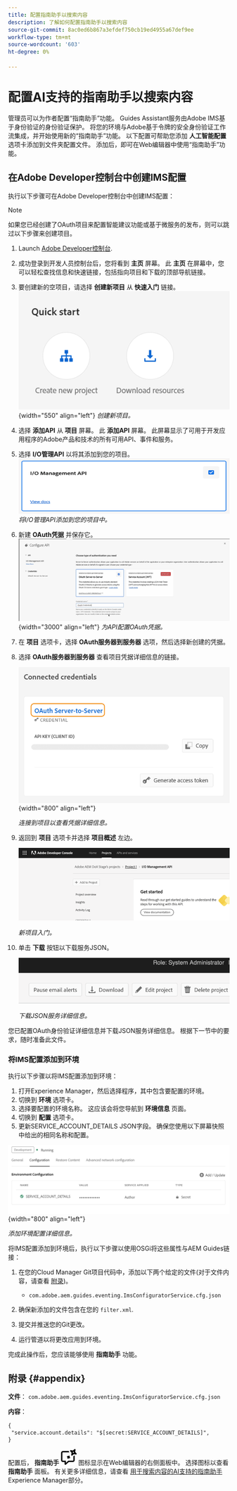 ```yaml
---
title: 配置指南助手以搜索内容
description: 了解如何配置指南助手以搜索内容
source-git-commit: 8ac0ed6b867a3efdef750cb19ed4955a67def9ee
workflow-type: tm+mt
source-wordcount: '603'
ht-degree: 0%

---
```



# 配置AI支持的指南助手以搜索内容

管理员可以为作者配置“指南助手”功能。 Guides Assistant服务由Adobe IMS基于身份验证的身份验证保护。 将您的环境与Adobe基于令牌的安全身份验证工作流集成，并开始使用新的“指南助手”功能。 以下配置可帮助您添加 **人工智能配置** 选项卡添加到文件夹配置文件。 添加后，即可在Web编辑器中使用“指南助手”功能。

## 在Adobe Developer控制台中创建IMS配置

执行以下步骤可在Adobe Developer控制台中创建IMS配置：

>[!NOTE]
>
>如果您已经创建了OAuth项目来配置智能建议功能或基于微服务的发布，则可以跳过以下步骤来创建项目。

1. Launch [Adobe Developer控制台](https://developer.adobe.com/console).
1. 成功登录到开发人员控制台后，您将看到 **主页** 屏幕。 此 **主页** 在屏幕中，您可以轻松查找信息和快速链接，包括指向项目和下载的顶部导航链接。
1. 要创建新的空项目，请选择 **创建新项目** 从 **快速入门** 链接。
   ![快速入门链接](assets/conf-ss-quick-start.png) {width="550" align="left"}
   *创建新项目。*

1. 选择 **添加API** 从 **项目** 屏幕。  此 **添加API** 屏幕。 此屏幕显示了可用于开发应用程序的Adobe产品和技术的所有可用API、事件和服务。

1. 选择 **I/O管理API** 以将其添加到您的项目。
   ![IO管理API](assets/confi-ss-io-management.png)
   *将I/O管理API添加到您的项目中。*

1. 新建 **OAuth凭据** 并保存它。
   ![配置API中的OAuth凭据拼贴](assets/conf-ss-OAuth-credential.png) {width="3000" align="left"}
   *为API配置OAuth凭据。*

1. 在  **项目** 选项卡，选择 **OAuth服务器到服务器** 选项，然后选择新创建的凭据。

1. 选择 **OAuth服务器到服务器** 查看项目凭据详细信息的链接。

   ![连接的凭据](assets/conf-ss-connected-credentials.png) {width="800" align="left"}

   *连接到项目以查看凭据详细信息。*

1. 返回到 **项目** 选项卡并选择 **项目概述** 左边。

   <img src="assets/project-overview.png" alt="项目概述" width="500">

   *新项目入门。*

1. 单击 **下载** 按钮以下载服务JSON。

   <img src="assets/download-json.png" alt="下载json" width="500">

   *下载JSON服务详细信息。*

您已配置OAuth身份验证详细信息并下载JSON服务详细信息。 根据下一节中的要求，随时准备此文件。

### 将IMS配置添加到环境

执行以下步骤以将IMS配置添加到环境：

1. 打开Experience Manager，然后选择程序，其中包含要配置的环境。
1. 切换到 **环境** 选项卡。
1. 选择要配置的环境名称。 这应该会将您导航到 **环境信息** 页面。
1. 切换到 **配置** 选项卡。
1. 更新SERVICE_ACCOUNT_DETAILS JSON字段。 确保您使用以下屏幕快照中给出的相同名称和配置。

![ims服务帐户配置](assets/ims-service-account-config.png){width="800" align="left"}


*添加环境配置详细信息。*




将IMS配置添加到环境后，执行以下步骤以使用OSGi将这些属性与AEM Guides链接：

1. 在您的Cloud Manager Git项目代码中，添加以下两个给定的文件(对于文件内容，请查看 [附录](#appendix))。

   * `com.adobe.aem.guides.eventing.ImsConfiguratorService.cfg.json`

1. 确保新添加的文件包含在您的 `filter.xml`.
1. 提交并推送您的Git更改。
1. 运行管道以将更改应用到环境。

完成此操作后，您应该能够使用 **指南助手** 功能。



## 附录 {#appendix}

**文件**：
`com.adobe.aem.guides.eventing.ImsConfiguratorService.cfg.json`

**内容**：

```
{
 "service.account.details": "$[secret:SERVICE_ACCOUNT_DETAILS]",
}
```


配置后， **指南助手** ![指南助手](assets/guides-assistant-icon.svg) 图标显示在Web编辑器的右侧面板中。 选择图标以查看 **指南助手** 面板。
有关更多详细信息，请查看 [用于搜索内容的AI支持的指南助手](../user-guide/ai-based-guides-assistant.md) Experience Manager部分。
